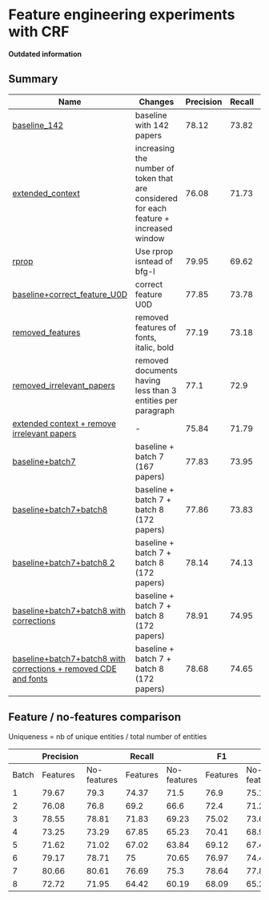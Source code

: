 # Feature engineering experiments with CRF

**Outdated information** 

## Summary 

| Name | Changes | Precision | Recall  | F1 |  
|------|---------|-----------|---------|----|
| [baseline_142](210114-baseline) | baseline with 142 papers | 78.12   |     73.82   |     75.91|
| [extended_context](210121-extended_context) |increasing the number of token that are considered for each feature + increased window | 76.08   |     71.73   |     73.84|
| [rprop](21023-rprop_instead_of_bfg-l+extend_context) | Use rprop isntead of bfg-l| 79.95    |    69.62   |     74.43|
| [baseline+correct_feature_U0D](21023-baseline+correct_feature) | correct feature U0D |  77.85   |     73.78    |    75.75|
| [removed_features](210215-revert_context_extension+remove_features) |  removed features of fonts, italic, bold | 77.19     |   73.18   |     75.12 |
| [removed_irrelevant_papers](210219-baseline+removed_irrelevant_documents) | removed documents having less than 3 entities per paragraph | 77.1   |     72.9 |        74.93| 
| [extended context + remove irrelevant papers](210216-removed_irrelevant_papers+extended_context) | - | 75.84   |     71.79 |       73.75| 
| [baseline+batch7](210323-baseline+batch7) | baseline + batch 7 (167 papers) | 77.83   |     73.95 |       75.83 |
| [baseline+batch7+batch8](210323-baseline+batch7+batch8) | baseline + batch 7 + batch 8 (172 papers) | 77.86   |    73.83   |     75.78 |
| [baseline+batch7+batch8 2](210409-baseline+batch7+batch8) | baseline + batch 7 + batch 8 (172 papers) | 78.14   |    74.13   |     76.07 |
| [baseline+batch7+batch8 with corrections](210409-baseline+correction+batch7+batch8) | baseline + batch 7 + batch 8 (172 papers) | 78.91    |    74.95    |    76.87 |
| [baseline+batch7+batch8 with corrections + removed CDE and fonts](210426-baseline+correction+batch7+batch8-cde_and_fonts_features) | baseline + batch 7 + batch 8 (172 papers) | 78.68    |    74.65   |     76.6 |

## Feature / no-features comparison

Uniqueness = nb of unique entities / total number of entities 

|       | Precision |             | Recall   |              | F1       |              |          |
|-------|-----------|-------------|----------|--------------|----------|--------------|----------|
| Batch | Features  | No-features | Features | No-features  | Features | No-features  | Corpus uniqueness|
| 1     | 79.67 | 79.3  | 74.37 | 71.5  | 76.9  | 75.16 | 40.55 |
| 2     | 76.08 | 76.8  | 69.2  | 66.6  | 72.4  | 71.24 | 47.28 |
| 3     | 78.55 | 78.81 | 71.83 | 69.23 | 75.02 | 73.67 | 48.93 |
| 4     | 73.25 | 73.29 | 67.85 | 65.23 | 70.41 | 68.99 | 45.21 |
| 5     | 71.62 | 71.02 | 67.02 | 63.84 | 69.12 | 67.43 | 49.12 |
| 6     | 79.17 | 78.71 | 75    | 70.65 | 76.97 | 74.41 | 43.98 |
| 7     | 80.66 | 80.61 | 76.69 | 75.3  | 78.64 | 77.81 | 42.85 |
| 8     | 72.72 | 71.95 | 64.42 | 60.19 | 68.09 | 65.26 | 44.77 | 

